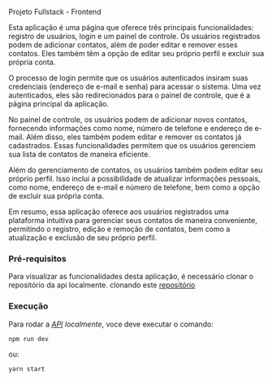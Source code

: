 Projeto Fullstack - Frontend

Esta aplicação é uma página que oferece três principais funcionalidades: registro de usuários, login e um painel de controle. Os usuários registrados podem de adicionar contatos, além de poder editar e remover esses contatos. Eles também têm a opção de editar seu próprio perfil e excluir sua própria conta.

O processo de login permite que os usuários autenticados insiram suas credenciais (endereço de e-mail e senha) para acessar o sistema. Uma vez autenticados, eles são redirecionados para o painel de controle, que é a página principal da aplicação.

No painel de controle, os usuários podem de adicionar novos contatos, fornecendo informações como nome, número de telefone e endereço de e-mail. Além disso, eles também podem editar e remover os contatos já cadastrados. Essas funcionalidades permitem que os usuários gerenciem sua lista de contatos de maneira eficiente.

Além do gerenciamento de contatos, os usuários também podem editar seu próprio perfil. Isso inclui a possibilidade de atualizar informações pessoais, como nome, endereço de e-mail e número de telefone, bem como a opção de excluir sua própria conta.

Em resumo, essa aplicação oferece aos usuários registrados uma plataforma intuitiva para gerenciar seus contatos de maneira conveniente, permitindo o registro, edição e remoção de contatos, bem como a atualização e exclusão de seu próprio perfil.

### Pré-requisitos

Para visualizar as funcionalidades desta aplicação, é necessário clonar o repositório da api localmente. clonando este [repositório](https://github.com/imgabrie1/desafio-fullstack-backend)

### Execução

Para rodar a *[API](https://github.com/eucamila22/Desafio-Fullstack-backend) localmente*, voce deve executar o comando:

```
npm run dev
```

ou:

```
yarn start
```

